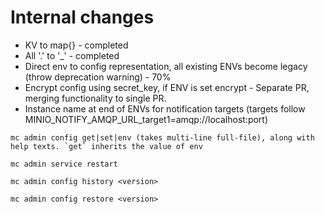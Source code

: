 # Internal changes
- KV to map{} - completed
- All '.' to '_' - completed
- Direct env to config representation, all existing ENVs become legacy (throw deprecation warning) - 70%
- Encrypt config using secret_key, if ENV is set encrypt - Separate PR, merging functionality to single PR.
- Instance name at end of ENVs for notification targets (targets follow MINIO_NOTIFY_AMQP_URL_target1=amqp://localhost:port)

```
mc admin config get|set|env (takes multi-line full-file), along with help texts. `get` inherits the value of env
```

```
mc admin service restart
```

```
mc admin config history <version>
```

```
mc admin config restore <version>
```
